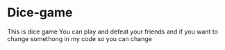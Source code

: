 # Dice-game
This is dice game
You can play and defeat your friends 
and if you want to change somethong in my code so you can change

